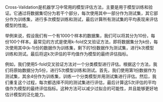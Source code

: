 Cross-Validation是机器学习中常用的模型评估方法，主要是用于模型训练和验证。它通过将数据集切分为若干个部分，每次使用其中一部分作为测试集，其它部分作为训练集，进行多次模型训练和测试，最后计算所有测试集的平均表现来评估模型的性能。

举例来说，假设我们有一个有1000个样本的数据集，我们可以将其分为10份，每份100个样本。最常见的方式是使用k-fold交叉验证方法，即将数据集分为k份，每次使用其中(k-1)份的数据作为训练集，剩下的1份数据作为测试集，进行k次模型训练和测试。最后将这k次评估的平均值作为模型的最终评估指标。

例如，我们使用5-fold交叉验证方法对一个分类模型进行评估。根据这个方法，我们将原始数据分为5份，进行5次模型训练和测试。首先，我们使用第1份数据作为测试集，其余4份作为训练集，训练一个分类模型并用测试集进行评估。然后，我们重复这个过程，每次都选择不同的测试集进行评估，最后计算这5次评估的平均值作为模型的最终评估指标。这种方法可以减少过拟合的可能性，并且能够更好地估计模型的泛化能力。